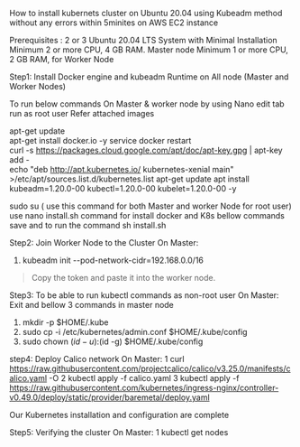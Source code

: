 How to install  kubernets cluster on Ubuntu 20.04 using Kubeadm method without any errors within 5minites on AWS EC2 instance 


Prerequisites :
2 or 3 Ubuntu 20.04 LTS System with Minimal Installation
Minimum 2 or more CPU, 4 GB RAM. Master  node
Minimum 1 or more CPU, 2 GB RAM, for Worker Node


Step1: Install Docker engine and kubeadm  Runtime on All node (Master and Worker Nodes)

To run below commands On Master & worker node by using Nano edit tab run as root user 
Refer attached images 

apt-get update  
apt-get install docker.io -y
service docker restart  
curl -s https://packages.cloud.google.com/apt/doc/apt-key.gpg | apt-key add -  
echo "deb http://apt.kubernetes.io/ kubernetes-xenial main" >/etc/apt/sources.list.d/kubernetes.list
apt-get update
apt install kubeadm=1.20.0-00 kubectl=1.20.0-00 kubelet=1.20.0-00 -y  

 
sudo su     ( use this command for both Master and worker Node for root user) 
use nano install.sh command for install docker and K8s bellow commands save and
to run the command   sh install.sh  

Step2: Join Worker Node to the Cluster
On Master:
1.	kubeadm init --pod-network-cidr=192.168.0.0/16
   >Copy the token and paste it into the worker node.
 
Step3:  To be able to run kubectl commands as non-root user
On Master:
  Exit and bellow 3 commands in master node 
1.	mkdir -p $HOME/.kube
2.	sudo cp -i /etc/kubernetes/admin.conf $HOME/.kube/config
3.	sudo chown $(id -u):$(id -g) $HOME/.kube/config


  
step4: Deploy Calico network
On Master:
1  curl https://raw.githubusercontent.com/projectcalico/calico/v3.25.0/manifests/calico.yaml -O
2   kubectl apply -f calico.yaml
3 kubectl apply -f https://raw.githubusercontent.com/kubernetes/ingress-nginx/controller-v0.49.0/deploy/static/provider/baremetal/deploy.yaml


Our Kubernetes installation and configuration are complete

Step5: Verifying the cluster 
On Master:
1 kubectl get nodes


 

